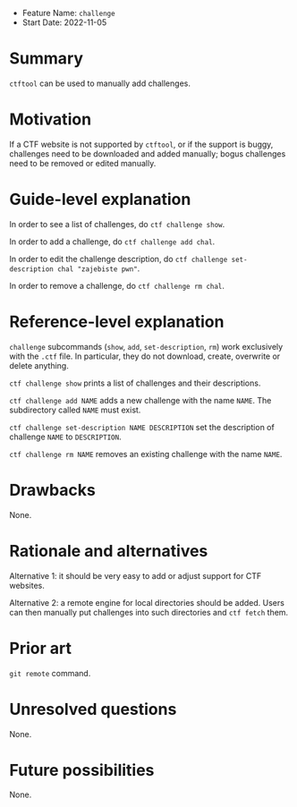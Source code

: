 - Feature Name: `challenge`
- Start Date: 2022-11-05

# Summary
[summary]: #summary

`ctftool` can be used to manually add challenges.

# Motivation
[motivation]: #motivation

If a CTF website is not supported by `ctftool`, or if the support is buggy, challenges need to be downloaded and added
manually; bogus challenges need to be removed or edited manually.

# Guide-level explanation
[guide-level-explanation]: #guide-level-explanation

In order to see a list of challenges, do `ctf challenge show`.

In order to add a challenge, do `ctf challenge add chal`.

In order to edit the challenge description, do `ctf challenge set-description chal "zajebiste pwn"`.

In order to remove a challenge, do `ctf challenge rm chal`.

# Reference-level explanation
[reference-level-explanation]: #reference-level-explanation

`challenge` subcommands (`show`, `add`, `set-description`, `rm`) work exclusively with the `.ctf` file. In particular,
they do not download, create, overwrite or delete anything.

`ctf challenge show` prints a list of challenges and their descriptions.

`ctf challenge add NAME` adds a new challenge with the name `NAME`. The subdirectory called `NAME` must exist.

`ctf challenge set-description NAME DESCRIPTION` set the description of challenge `NAME` to `DESCRIPTION`.

`ctf challenge rm NAME` removes an existing challenge with the name `NAME`.

# Drawbacks
[drawbacks]: #drawbacks

None.

# Rationale and alternatives
[rationale-and-alternatives]: #rationale-and-alternatives

Alternative 1: it should be very easy to add or adjust support for CTF websites.

Alternative 2: a remote engine for local directories should be added. Users can then manually put challenges into such
directories and `ctf fetch` them.

# Prior art
[prior-art]: #prior-art

`git remote` command.

# Unresolved questions
[unresolved-questions]: #unresolved-questions

None.

# Future possibilities
[future-possibilities]: #future-possibilities

None.
